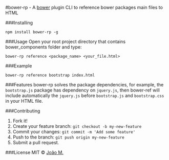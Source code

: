 #bower-rp - A [bower](https://github.com/bower/bower) plugin
CLI to reference bower packages main files to HTML

###Installing
```
npm install bower-rp -g
```

###Usage
Open your root project directory that contains bower_components folder and type:
```
bower-rp reference <package_name> <your_file.html>
```

###Example
```
bower-rp reference bootstrap index.html
```

###Features
bower-rp solves the package dependencies, for example, the `bootstrap.js` package has dependency on `jquery.js`, then bower-ref will include automatically the `jquery.js` before `bootstrap.js` and `bootstrap.css` in your HTML file.

###Contributing
1. Fork it!
2. Create your feature branch: `git checkout -b my-new-feature`
3. Commit your changes: `git commit -m 'Add some feature'`
4. Push to the branch: `git push origin my-new-feature`
5. Submit a pull request.

###License
MIT © [João M.](https://twitter.com/joaom182)
